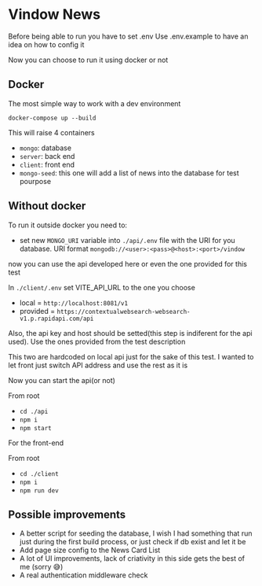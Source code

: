 # Vindow News

Before being able to run you have to set .env
Use .env.example to have an idea on how to config it

Now you can choose to run it using docker or not

## Docker

The most simple way to work with a dev environment

`docker-compose up --build`

This will raise 4 containers

- `mongo`: database
- `server`: back end
- `client`: front end
- `mongo-seed`: this one will add a list of news into the database for test pourpose

## Without docker

To run it outside docker you need to:

- set new `MONGO_URI` variable into `./api/.env` file with the URI for you database. URI format `mongodb://<user>:<pass>@<host>:<port>/vindow`

now you can use the api developed here or even the one provided for this test

In `./client/.env` set VITE_API_URL to the one you choose

- local = `http://localhost:8081/v1`
- provided = `https://contextualwebsearch-websearch-v1.p.rapidapi.com/api`

Also, the api key and host should be setted(this step is indiferent for the api used). Use the ones provided from the test description

This two are hardcoded on local api just for the sake of this test. I wanted to let front just switch API address and use the rest as it is

Now you can start the api(or not)

From root

- `cd ./api`
- `npm i`
- `npm start`

For the front-end

From root

- `cd ./client`
- `npm i`
- `npm run dev`

## Possible improvements

- A better script for seeding the database, I wish I had something that run just during the first build process, or just check if db exist and let it be
- Add page size config to the News Card List
- A lot of UI improvements, lack of criativity in this side gets the best of me (sorry 😅)
- A real authentication middleware check
